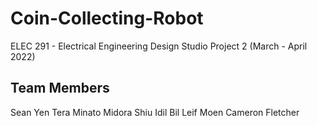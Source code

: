 # Coin-Collecting-Robot
ELEC 291 - Electrical Engineering Design Studio Project 2 (March - April 2022)

## Team Members
Sean Yen
Tera Minato
Midora Shiu
Idil Bil
Leif Moen
Cameron Fletcher
